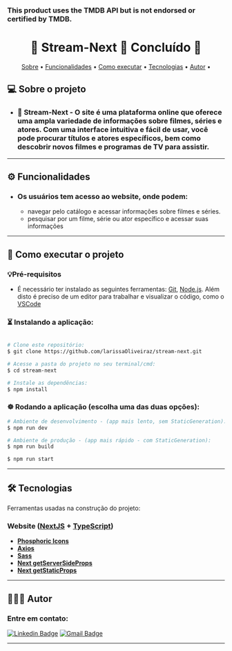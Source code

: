 ### This product uses the TMDB API but is not endorsed or certified by TMDB.

<h1 align="center"> 
	🚧  Stream-Next 🎦 Concluído 🚧
</h1>

<p align="center">
 <a href="#-sobre-o-projeto">Sobre</a> •
 <a href="#-funcionalidades">Funcionalidades</a> •
 <a href="#-como-executar-o-projeto">Como executar</a> • 
 <a href="#-tecnologias">Tecnologias</a> • 
 <a href="#-autor">Autor</a> • 
</p>

## 💻 Sobre o projeto

-  ### 🎦 Stream-Next - O site é uma plataforma online que oferece uma ampla variedade de informações sobre filmes, séries e atores. Com uma interface intuitiva e fácil de usar, você pode procurar títulos e atores específicos, bem como descobrir novos filmes e programas de TV para assistir.

---

## ⚙️ Funcionalidades

-  ### Os usuários tem acesso ao website, onde podem:
   -  navegar pelo catálogo e acessar informações sobre filmes e séries.
   -  pesquisar por um filme, série ou ator específico e acessar suas informações

---

## 🚀 Como executar o projeto

### 💡Pré-requisitos

-  É necessário ter instalado as seguintes ferramentas:
   [Git](https://git-scm.com), [Node.js](https://nodejs.org/en/).
   Além disto é preciso de um editor para trabalhar e visualizar o código, como o [VSCode](https://code.visualstudio.com/)

### ⏳ Instalando a aplicação:

```bash

# Clone este repositório:
$ git clone https://github.com/larissaOliveiraz/stream-next.git

# Acesse a pasta do projeto no seu terminal/cmd:
$ cd stream-next

# Instale as dependências:
$ npm install

```

### ☸️ Rodando a aplicação (escolha uma das duas opções):

```bash
# Ambiente de desenvolvimento - (app mais lento, sem StaticGeneration):
$ npm run dev

# Ambiente de produção - (app mais rápido - com StaticGeneration):
$ npm run build

$ npm run start
```

---

## 🛠 Tecnologias

Ferramentas usadas na construção do projeto:

### Website ([NextJS](https://nextjs.org/) + [TypeScript](https://www.typescriptlang.org/))

-  **[Phosphoric Icons](https://phosphoricons.com)**
-  **[Axios](https://github.com/axios/axios)**
-  **[Sass](https://sass-lang.com)**
-  **[Next getServerSideProps](https://nextjs.org/docs/basic-features/data-fetching/get-server-side-props)**
-  **[Next getStaticProps](https://nextjs.org/docs/basic-features/data-fetching/get-static-props)**

---

## 👩🏽‍💻 Autor

### Entre em contato:

[![Linkedin Badge](https://img.shields.io/badge/-Larissa-blue?style=flat-square&logo=Linkedin&logoColor=white&link=https://www.linkedin.com/in/larissa-oliveira-a04611238/)](https://www.linkedin.com/in/larissa-oliveira-a04611238/)
[![Gmail Badge](https://img.shields.io/badge/-oliveira.larissa.dv@gmail.com-c14438?style=flat-square&logo=Gmail&logoColor=white&link=mailto:tgmarinho@gmail.com)](mailto:oliveira.larissa.dv@gmail.com)

---
